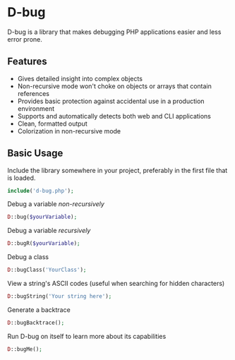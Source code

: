 # D-bug

D-bug is a library that makes debugging PHP applications easier and less error prone.

## Features

* Gives detailed insight into complex objects
* Non-recursive mode won't choke on objects or arrays that contain references
* Provides basic protection against accidental use in a production environment
* Supports and automatically detects both web and CLI applications
* Clean, formatted output
* Colorization in non-recursive mode

## Basic Usage

Include the library somewhere in your project, preferably in the first file that is loaded.

```php
include('d-bug.php');
```

Debug a variable *non-recursively*

```php
D::bug($yourVariable);
```

Debug a variable *recursively*

```php
D::bugR($yourVariable);
```

Debug a class

```php
D::bugClass('YourClass');
```

View a string's ASCII codes (useful when searching for hidden characters)

```php
D::bugString('Your string here');
```

Generate a backtrace

```php
D::bugBacktrace();
```

Run D-bug on itself to learn more about its capabilities

```php
D::bugMe();
```